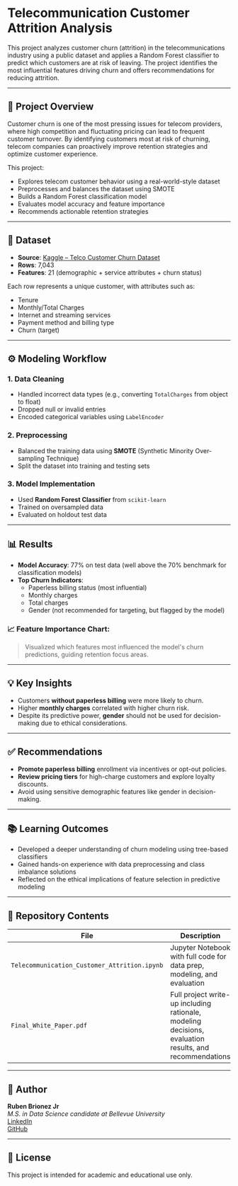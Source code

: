# Telecommunication Customer Attrition Analysis

This project analyzes customer churn (attrition) in the telecommunications industry using a public dataset and applies a Random Forest classifier to predict which customers are at risk of leaving. The project identifies the most influential features driving churn and offers recommendations for reducing attrition.

---

## 📘 Project Overview

Customer churn is one of the most pressing issues for telecom providers, where high competition and fluctuating pricing can lead to frequent customer turnover. By identifying customers most at risk of churning, telecom companies can proactively improve retention strategies and optimize customer experience.

This project:
- Explores telecom customer behavior using a real-world-style dataset
- Preprocesses and balances the dataset using SMOTE
- Builds a Random Forest classification model
- Evaluates model accuracy and feature importance
- Recommends actionable retention strategies

---

## 🧾 Dataset

- **Source**: [Kaggle – Telco Customer Churn Dataset](https://www.kaggle.com/datasets/blastchar/telco-customer-churn)
- **Rows**: 7,043  
- **Features**: 21 (demographic + service attributes + churn status)

Each row represents a unique customer, with attributes such as:
- Tenure
- Monthly/Total Charges
- Internet and streaming services
- Payment method and billing type
- Churn (target)

---

## ⚙️ Modeling Workflow

### 1. **Data Cleaning**
- Handled incorrect data types (e.g., converting `TotalCharges` from object to float)
- Dropped null or invalid entries
- Encoded categorical variables using `LabelEncoder`

### 2. **Preprocessing**
- Balanced the training data using **SMOTE** (Synthetic Minority Over-sampling Technique)
- Split the dataset into training and testing sets

### 3. **Model Implementation**
- Used **Random Forest Classifier** from `scikit-learn`
- Trained on oversampled data
- Evaluated on holdout test data

---

## 📊 Results

- **Model Accuracy**: 77% on test data (well above the 70% benchmark for classification models)
- **Top Churn Indicators**:
  - Paperless billing status (most influential)
  - Monthly charges
  - Total charges
  - Gender (not recommended for targeting, but flagged by the model)

### 📈 Feature Importance Chart:
> Visualized which features most influenced the model's churn predictions, guiding retention focus areas.

---

## 💡 Key Insights

- Customers **without paperless billing** were more likely to churn.
- Higher **monthly charges** correlated with higher churn risk.
- Despite its predictive power, **gender** should not be used for decision-making due to ethical considerations.

---

## ✅ Recommendations

- **Promote paperless billing** enrollment via incentives or opt-out policies.
- **Review pricing tiers** for high-charge customers and explore loyalty discounts.
- Avoid using sensitive demographic features like gender in decision-making.

---

## 📚 Learning Outcomes

- Developed a deeper understanding of churn modeling using tree-based classifiers
- Gained hands-on experience with data preprocessing and class imbalance solutions
- Reflected on the ethical implications of feature selection in predictive modeling

---

## 📁 Repository Contents

| File | Description |
|------|-------------|
| `Telecommunication_Customer_Attrition.ipynb` | Jupyter Notebook with full code for data prep, modeling, and evaluation |
| `Final_White_Paper.pdf` | Full project write-up including rationale, modeling decisions, evaluation results, and recommendations |

---

## 🤝 Author

**Ruben Brionez Jr**  
_M.S. in Data Science candidate at Bellevue University_  
[LinkedIn](https://www.linkedin.com/in/ruben-brionez-jr/)  
[GitHub](https://github.com/rbrionezjr-bellevue)

---

## 📜 License

This project is intended for academic and educational use only.
